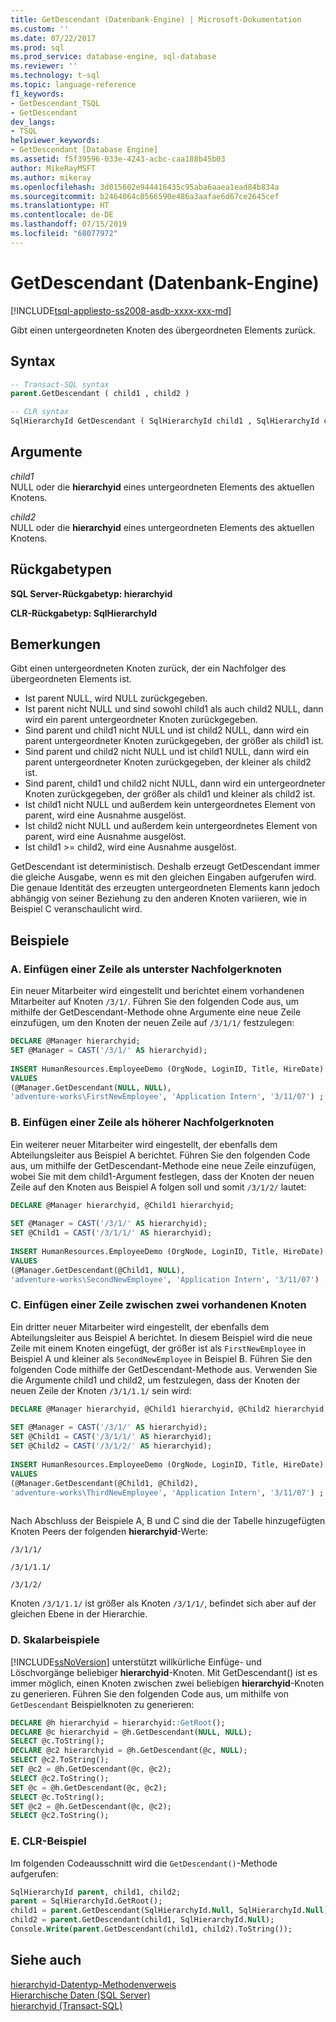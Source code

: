 ```yaml
---
title: GetDescendant (Datenbank-Engine) | Microsoft-Dokumentation
ms.custom: ''
ms.date: 07/22/2017
ms.prod: sql
ms.prod_service: database-engine, sql-database
ms.reviewer: ''
ms.technology: t-sql
ms.topic: language-reference
f1_keywords:
- GetDescendant_TSQL
- GetDescendant
dev_langs:
- TSQL
helpviewer_keywords:
- GetDescendant [Database Engine]
ms.assetid: f5f39596-033e-4243-acbc-caa188b45b03
author: MikeRayMSFT
ms.author: mikeray
ms.openlocfilehash: 3d015602e944416435c95aba6aaea1ead84b834a
ms.sourcegitcommit: b2464064c0566590e486a3aafae6d67ce2645cef
ms.translationtype: HT
ms.contentlocale: de-DE
ms.lasthandoff: 07/15/2019
ms.locfileid: "68077972"
---
```

# <a name="getdescendant-database-engine"></a>GetDescendant (Datenbank-Engine)
[!INCLUDE[tsql-appliesto-ss2008-asdb-xxxx-xxx-md](../../includes/tsql-appliesto-ss2008-asdb-xxxx-xxx-md.md)]

Gibt einen untergeordneten Knoten des übergeordneten Elements zurück.
  
## <a name="syntax"></a>Syntax  
  
```sql
-- Transact-SQL syntax  
parent.GetDescendant ( child1 , child2 )   
```  
  
```sql
-- CLR syntax  
SqlHierarchyId GetDescendant ( SqlHierarchyId child1 , SqlHierarchyId child2 )   
```  
  
## <a name="arguments"></a>Argumente  
*child1*  
NULL oder die **hierarchyid** eines untergeordneten Elements des aktuellen Knotens.
  
*child2*  
NULL oder die **hierarchyid** eines untergeordneten Elements des aktuellen Knotens.
  
## <a name="return-types"></a>Rückgabetypen  
**SQL Server-Rückgabetyp: hierarchyid**
  
**CLR-Rückgabetyp: SqlHierarchyId**
  
## <a name="remarks"></a>Bemerkungen  
Gibt einen untergeordneten Knoten zurück, der ein Nachfolger des übergeordneten Elements ist.
-   Ist parent NULL, wird NULL zurückgegeben.  
-   Ist parent nicht NULL und sind sowohl child1 als auch child2 NULL, dann wird ein parent untergeordneter Knoten zurückgegeben.  
-   Sind parent und child1 nicht NULL und ist child2 NULL, dann wird ein parent untergeordneter Knoten zurückgegeben, der größer als child1 ist.  
-   Sind parent und child2 nicht NULL und ist child1 NULL, dann wird ein parent untergeordneter Knoten zurückgegeben, der kleiner als child2 ist.  
-   Sind parent, child1 und child2 nicht NULL, dann wird ein untergeordneter Knoten zurückgegeben, der größer als child1 und kleiner als child2 ist.  
-   Ist child1 nicht NULL und außerdem kein untergeordnetes Element von parent, wird eine Ausnahme ausgelöst.  
-   Ist child2 nicht NULL und außerdem kein untergeordnetes Element von parent, wird eine Ausnahme ausgelöst.  
-   Ist child1 >= child2, wird eine Ausnahme ausgelöst.  
  
GetDescendant ist deterministisch. Deshalb erzeugt GetDescendant immer die gleiche Ausgabe, wenn es mit den gleichen Eingaben aufgerufen wird. Die genaue Identität des erzeugten untergeordneten Elements kann jedoch abhängig von seiner Beziehung zu den anderen Knoten variieren, wie in Beispiel C veranschaulicht wird.
  
## <a name="examples"></a>Beispiele  
  
### <a name="a-inserting-a-row-as-the-least-descendant-node"></a>A. Einfügen einer Zeile als unterster Nachfolgerknoten  
Ein neuer Mitarbeiter wird eingestellt und berichtet einem vorhandenen Mitarbeiter auf Knoten `/3/1/`. Führen Sie den folgenden Code aus, um mithilfe der GetDescendant-Methode ohne Argumente eine neue Zeile einzufügen, um den Knoten der neuen Zeile auf `/3/1/1/` festzulegen:
  
```sql
DECLARE @Manager hierarchyid;   
SET @Manager = CAST('/3/1/' AS hierarchyid);  
  
INSERT HumanResources.EmployeeDemo (OrgNode, LoginID, Title, HireDate)  
VALUES  
(@Manager.GetDescendant(NULL, NULL),  
'adventure-works\FirstNewEmployee', 'Application Intern', '3/11/07') ;  
```  
  
### <a name="b-inserting-a-row-as-a-greater-descendant-node"></a>B. Einfügen einer Zeile als höherer Nachfolgerknoten  
Ein weiterer neuer Mitarbeiter wird eingestellt, der ebenfalls dem Abteilungsleiter aus Beispiel A berichtet. Führen Sie den folgenden Code aus, um mithilfe der GetDescendant-Methode eine neue Zeile einzufügen, wobei Sie mit dem child1-Argument festlegen, dass der Knoten der neuen Zeile auf den Knoten aus Beispiel A folgen soll und somit `/3/1/2/` lautet:
  
```sql
DECLARE @Manager hierarchyid, @Child1 hierarchyid;  
  
SET @Manager = CAST('/3/1/' AS hierarchyid);  
SET @Child1 = CAST('/3/1/1/' AS hierarchyid);  
  
INSERT HumanResources.EmployeeDemo (OrgNode, LoginID, Title, HireDate)  
VALUES  
(@Manager.GetDescendant(@Child1, NULL),  
'adventure-works\SecondNewEmployee', 'Application Intern', '3/11/07') ;  
```  
  
### <a name="c-inserting-a-row-between-two-existing-nodes"></a>C. Einfügen einer Zeile zwischen zwei vorhandenen Knoten  
Ein dritter neuer Mitarbeiter wird eingestellt, der ebenfalls dem Abteilungsleiter aus Beispiel A berichtet. In diesem Beispiel wird die neue Zeile mit einem Knoten eingefügt, der größer ist als `FirstNewEmployee` in Beispiel A und kleiner als `SecondNewEmployee` in Beispiel B. Führen Sie den folgenden Code mithilfe der GetDescendant-Methode aus. Verwenden Sie die Argumente child1 und child2, um festzulegen, dass der Knoten der neuen Zeile der Knoten `/3/1/1.1/` sein wird:
  
```sql
DECLARE @Manager hierarchyid, @Child1 hierarchyid, @Child2 hierarchyid;  
  
SET @Manager = CAST('/3/1/' AS hierarchyid);  
SET @Child1 = CAST('/3/1/1/' AS hierarchyid);  
SET @Child2 = CAST('/3/1/2/' AS hierarchyid);  
  
INSERT HumanResources.EmployeeDemo (OrgNode, LoginID, Title, HireDate)  
VALUES  
(@Manager.GetDescendant(@Child1, @Child2),  
'adventure-works\ThirdNewEmployee', 'Application Intern', '3/11/07') ;  
  
```  
  
Nach Abschluss der Beispiele A, B und C sind die der Tabelle hinzugefügten Knoten Peers der folgenden **hierarchyid**-Werte:
  
`/3/1/1/`
  
`/3/1/1.1/`
  
`/3/1/2/`
  
Knoten `/3/1/1.1/` ist größer als Knoten `/3/1/1/`, befindet sich aber auf der gleichen Ebene in der Hierarchie.
  
### <a name="d-scalar-examples"></a>D. Skalarbeispiele  
[!INCLUDE[ssNoVersion](../../includes/ssnoversion-md.md)] unterstützt willkürliche Einfüge- und Löschvorgänge beliebiger **hierarchyid**-Knoten. Mit GetDescendant() ist es immer möglich, einen Knoten zwischen zwei beliebigen **hierarchyid**-Knoten zu generieren. Führen Sie den folgenden Code aus, um mithilfe von `GetDescendant` Beispielknoten zu generieren:
  
```sql
DECLARE @h hierarchyid = hierarchyid::GetRoot();  
DECLARE @c hierarchyid = @h.GetDescendant(NULL, NULL);  
SELECT @c.ToString();  
DECLARE @c2 hierarchyid = @h.GetDescendant(@c, NULL);  
SELECT @c2.ToString();  
SET @c2 = @h.GetDescendant(@c, @c2);  
SELECT @c2.ToString();  
SET @c = @h.GetDescendant(@c, @c2);  
SELECT @c.ToString();  
SET @c2 = @h.GetDescendant(@c, @c2);  
SELECT @c2.ToString();  
```  
  
### <a name="e-clr-example"></a>E. CLR-Beispiel  
Im folgenden Codeausschnitt wird die `GetDescendant()`-Methode aufgerufen:
  
```sql
SqlHierarchyId parent, child1, child2;  
parent = SqlHierarchyId.GetRoot();  
child1 = parent.GetDescendant(SqlHierarchyId.Null, SqlHierarchyId.Null);  
child2 = parent.GetDescendant(child1, SqlHierarchyId.Null);  
Console.Write(parent.GetDescendant(child1, child2).ToString());  
```  
  
## <a name="see-also"></a>Siehe auch
[hierarchyid-Datentyp-Methodenverweis](https://msdn.microsoft.com/library/01a050f5-7580-4d5f-807c-7f11423cbb06)  
[Hierarchische Daten &#40;SQL Server&#41;](../../relational-databases/hierarchical-data-sql-server.md)  
[hierarchyid &#40;Transact-SQL&#41;](../../t-sql/data-types/hierarchyid-data-type-method-reference.md)
  
  
